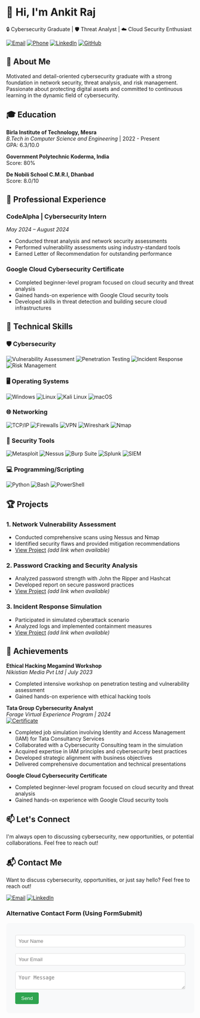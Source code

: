 # 👋 Hi, I'm Ankit Raj

🔒 Cybersecurity Graduate | 🛡️ Threat Analyst | ☁️ Cloud Security Enthusiast

[![Email](https://img.shields.io/badge/Email-decankitsingh2003@gmail.com-D14836?style=flat&logo=gmail&logoColor=white)](mailto:decankitsingh2003@gmail.com)
[![Phone](https://img.shields.io/badge/Phone-+91%206207246933-25D366?style=flat&logo=whatsapp&logoColor=white)](tel:+9162072466933)
[![LinkedIn](https://img.shields.io/badge/LinkedIn-Ankit_Raj-0077B5?style=flat&logo=linkedin&logoColor=white)](https://www.linkedin.com/in/ankit-raj-a202a2231/)
[![GitHub](https://img.shields.io/badge/GitHub-AnkitRaj-181717?style=flat&logo=github&logoColor=white)](https://github.com/)

## 🚀 About Me

Motivated and detail-oriented cybersecurity graduate with a strong foundation in network security, threat analysis, and risk management. Passionate about protecting digital assets and committed to continuous learning in the dynamic field of cybersecurity.

## 🎓 Education

**Birla Institute of Technology, Mesra**  
*B.Tech in Computer Science and Engineering* | 2022 - Present  
GPA: 6.3/10.0

**Government Polytechnic Koderma, India**  
Score: 80%

**De Nobili School C.M.R.I, Dhanbad**  
Score: 8.0/10

## 💼 Professional Experience

### **CodeAlpha** | Cybersecurity Intern
*May 2024 – August 2024*

- Conducted threat analysis and network security assessments
- Performed vulnerability assessments using industry-standard tools
- Earned Letter of Recommendation for outstanding performance

### **Google Cloud Cybersecurity Certificate**
- Completed beginner-level program focused on cloud security and threat analysis
- Gained hands-on experience with Google Cloud security tools
- Developed skills in threat detection and building secure cloud infrastructures

## 🔧 Technical Skills

### 🛡️ Cybersecurity
![Vulnerability Assessment](https://img.shields.io/badge/Vulnerability_Assessment-Expert-important)
![Penetration Testing](https://img.shields.io/badge/Penetration_Testing-Intermediate-yellow)
![Incident Response](https://img.shields.io/badge/Incident_Response-Intermediate-yellow)
![Risk Management](https://img.shields.io/badge/Risk_Management-Intermediate-yellow)

### 🖥️ Operating Systems
![Windows](https://img.shields.io/badge/Windows-Expert-0078D6?logo=windows&logoColor=white)
![Linux](https://img.shields.io/badge/Linux-Expert-FCC624?logo=linux&logoColor=black)
![Kali Linux](https://img.shields.io/badge/Kali_Linux-Intermediate-557C94?logo=kali-linux&logoColor=white)
![macOS](https://img.shields.io/badge/macOS-Intermediate-000000?logo=apple&logoColor=white)

### 🌐 Networking
![TCP/IP](https://img.shields.io/badge/TCP/IP-Expert-important)
![Firewalls](https://img.shields.io/badge/Firewalls-Intermediate-yellow)
![VPN](https://img.shields.io/badge/VPN-Intermediate-yellow)
![Wireshark](https://img.shields.io/badge/Wireshark-Expert-2CA5E0?logo=wireshark&logoColor=white)
![Nmap](https://img.shields.io/badge/Nmap-Expert-important)

### 🔨 Security Tools
![Metasploit](https://img.shields.io/badge/Metasploit-Intermediate-yellow)
![Nessus](https://img.shields.io/badge/Nessus-Intermediate-yellow)
![Burp Suite](https://img.shields.io/badge/Burp_Suite-Intermediate-yellow)
![Splunk](https://img.shields.io/badge/Splunk-Beginner-blue?logo=splunk&logoColor=white)
![SIEM](https://img.shields.io/badge/SIEM_Tools-Beginner-blue)

### 💻 Programming/Scripting
![Python](https://img.shields.io/badge/Python-Intermediate-3776AB?logo=python&logoColor=white)
![Bash](https://img.shields.io/badge/Bash-Intermediate-4EAA25?logo=gnu-bash&logoColor=white)
![PowerShell](https://img.shields.io/badge/PowerShell-Beginner-5391FE?logo=powershell&logoColor=white)

## 🏆 Projects

### 1. Network Vulnerability Assessment
- Conducted comprehensive scans using Nessus and Nmap
- Identified security flaws and provided mitigation recommendations
- [View Project](#) *(add link when available)*

### 2. Password Cracking and Security Analysis
- Analyzed password strength with John the Ripper and Hashcat
- Developed report on secure password practices
- [View Project](#) *(add link when available)*

### 3. Incident Response Simulation
- Participated in simulated cyberattack scenario
- Analyzed logs and implemented containment measures
- [View Project](#) *(add link when available)*

## 🏅 Achievements

**Ethical Hacking Megamind Workshop**  
*Nikistian Media Pvt Ltd | July 2023*  
- Completed intensive workshop on penetration testing and vulnerability assessment
- Gained hands-on experience with ethical hacking tools

**Tata Group Cybersecurity Analyst**  
*Forage Virtual Experience Program | 2024*  
[![Certificate](https://img.shields.io/badge/View_Certificate-0077B5?style=flat&logo=linkedin&logoColor=white)](https://www.linkedin.com/posts/ankit-raj-a202a2231_forage-certificate-activity-7215302157837688832-fanw?utm_source=share&utm_medium=member_desktop&rcm=ACoAADnipTgB6T07gOVsX7iA-Gxbf5ttrwS07Sk)
- Completed job simulation involving Identity and Access Management (IAM) for Tata Consultancy Services
- Collaborated with a Cybersecurity Consulting team in the simulation
- Acquired expertise in IAM principles and cybersecurity best practices
- Developed strategic alignment with business objectives
- Delivered comprehensive documentation and technical presentations

**Google Cloud Cybersecurity Certificate**  
- Completed beginner-level program focused on cloud security and threat analysis
- Gained hands-on experience with Google Cloud security tools

## 📫 Let's Connect

I'm always open to discussing cybersecurity, new opportunities, or potential collaborations. Feel free to reach out!

## 📬 Contact Me

Want to discuss cybersecurity, opportunities, or just say hello? Feel free to reach out!

[![Email](https://img.shields.io/badge/Email-decankitsingh2003@gmail.com-D14836?style=for-the-badge&logo=gmail&logoColor=white)](mailto:decankitsingh2003@gmail.com)
[![LinkedIn](https://img.shields.io/badge/LinkedIn-Ankit_Raj-0077B5?style=for-the-badge&logo=linkedin&logoColor=white)](https://www.linkedin.com/in/ankit-raj-a202a2231/)

### Alternative Contact Form (Using FormSubmit)

<form action="https://formsubmit.co/decankitsingh2003@gmail.com" method="POST">
     <input type="hidden" name="_captcha" value="false">
     <input type="hidden" name="_subject" value="New contact from GitHub!">
     <input type="text" name="name" placeholder="Your Name" required>
     <input type="email" name="email" placeholder="Your Email" required>
     <textarea name="message" placeholder="Your Message" required></textarea>
     <button type="submit">Send</button>
</form>

<style>
  form {
    max-width: 500px;
    margin: 1rem auto;
    padding: 1.5rem;
    background: #f8f9fa;
    border-radius: 8px;
  }
  input, textarea {
    width: 100%;
    padding: 0.5rem;
    margin: 0.5rem 0;
    border: 1px solid #ddd;
    border-radius: 4px;
  }
  button {
    background: #2ea44f;
    color: white;
    padding: 0.5rem 1rem;
    border: none;
    border-radius: 4px;
    cursor: pointer;
  }
  button:hover {
    background: #22863a;
  }
</style>
